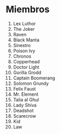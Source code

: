 # Miembros

1. Lex Luthor
2. The Joker
3. Raven
4. Black Manta
5. Sinestro
6. Poison Ivy
7. Chronos
8. Copperhead
9. Doctor Light
10. Gorilla Grodd
11. Captain Boomerang
12. Solomon Grundy
13. Felix Faust
14. Mr. Element
15. Talia al Ghul
16. Lady Shiva
17. Deadshot
18. Scarecrow
19. Kid
20. Law
